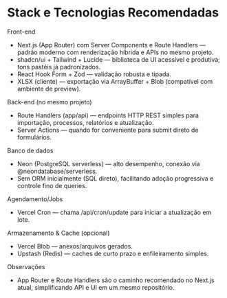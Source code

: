 # Stack e Tecnologias Recomendadas

Front-end
- Next.js (App Router) com Server Components e Route Handlers — padrão moderno com renderização híbrida e APIs no mesmo projeto.
- shadcn/ui + Tailwind + Lucide — biblioteca de UI acessível e produtiva; tons pastéis já padronizados.
- React Hook Form + Zod — validação robusta e tipada.
- XLSX (cliente) — exportação via ArrayBuffer + Blob (compatível com ambiente de preview).

Back-end (no mesmo projeto)
- Route Handlers (app/api) — endpoints HTTP REST simples para importação, processos, relatórios e atualização.
- Server Actions — quando for conveniente para submit direto de formulários.

Banco de dados
- Neon (PostgreSQL serverless) — alto desempenho, conexão via @neondatabase/serverless.
- Sem ORM inicialmente (SQL direto), facilitando adoção progressiva e controle fino de queries.

Agendamento/Jobs
- Vercel Cron — chama /api/cron/update para iniciar a atualização em lote.

Armazenamento & Cache (opcional)
- Vercel Blob — anexos/arquivos gerados.
- Upstash (Redis) — caches de curto prazo e enfileiramento simples.

Observações
- App Router e Route Handlers são o caminho recomendado no Next.js atual, simplificando API e UI em um mesmo repositório.
